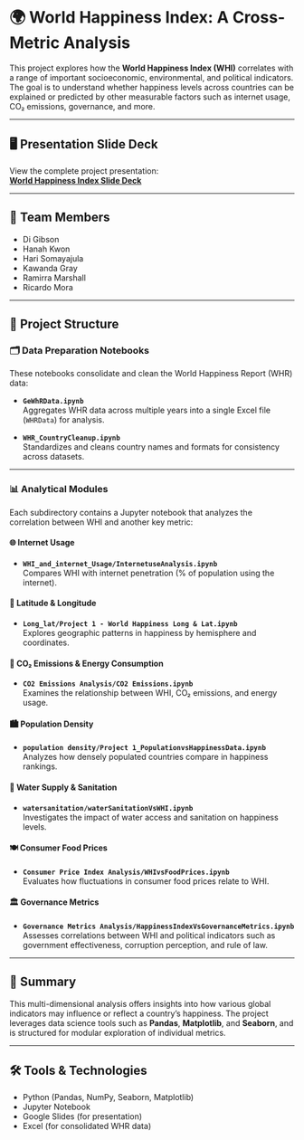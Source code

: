 # 🌍 World Happiness Index: A Cross-Metric Analysis

This project explores how the **World Happiness Index (WHI)** correlates with a range of important socioeconomic, environmental, and political indicators. The goal is to understand whether happiness levels across countries can be explained or predicted by other measurable factors such as internet usage, CO₂ emissions, governance, and more.

---

## 🖥️ Presentation Slide Deck  
View the complete project presentation:  
[**World Happiness Index Slide Deck**](https://docs.google.com/presentation/d/e/2PACX-1vRaShmeR9hyph6LR_Dy3nwkJRifTp3Cn5e--SofeIQF-6j4lf3wjiqwQew3IU1zcDEnOisMorLPY35P/pub?start=true&loop=false&delayms=3000)

---

## 👥 Team Members

- Di Gibson  
- Hanah Kwon  
- Hari Somayajula  
- Kawanda Gray  
- Ramirra Marshall  
- Ricardo Mora

---

## 📁 Project Structure

### 🗂️ Data Preparation Notebooks

These notebooks consolidate and clean the World Happiness Report (WHR) data:

- **`GeWhRData.ipynb`**  
  Aggregates WHR data across multiple years into a single Excel file (`WHRData`) for analysis.

- **`WHR_CountryCleanup.ipynb`**  
  Standardizes and cleans country names and formats for consistency across datasets.

---

### 📊 Analytical Modules

Each subdirectory contains a Jupyter notebook that analyzes the correlation between WHI and another key metric:

#### 🌐 Internet Usage
- **`WHI_and_internet_Usage/InternetuseAnalysis.ipynb`**  
  Compares WHI with internet penetration (% of population using the internet).

#### 🧭 Latitude & Longitude
- **`Long_lat/Project 1 - World Happiness Long & Lat.ipynb`**  
  Explores geographic patterns in happiness by hemisphere and coordinates.

#### 🌿 CO₂ Emissions & Energy Consumption
- **`CO2 Emissions Analysis/CO2 Emissions.ipynb`**  
  Examines the relationship between WHI, CO₂ emissions, and energy usage.

#### 🏙️ Population Density
- **`population density/Project 1_PopulationvsHappinessData.ipynb`**  
  Analyzes how densely populated countries compare in happiness rankings.

#### 🚰 Water Supply & Sanitation
- **`watersanitation/waterSanitationVsWHI.ipynb`**  
  Investigates the impact of water access and sanitation on happiness levels.

#### 🍽️ Consumer Food Prices
- **`Consumer Price Index Analysis/WHIvsFoodPrices.ipynb`**  
  Evaluates how fluctuations in consumer food prices relate to WHI.

#### 🏛️ Governance Metrics
- **`Governance Metrics Analysis/HappinessIndexVsGovernanceMetrics.ipynb`**  
  Assesses correlations between WHI and political indicators such as government effectiveness, corruption perception, and rule of law.

---

## 📌 Summary

This multi-dimensional analysis offers insights into how various global indicators may influence or reflect a country’s happiness. The project leverages data science tools such as **Pandas**, **Matplotlib**, and **Seaborn**, and is structured for modular exploration of individual metrics.

---

## 🛠️ Tools & Technologies

- Python (Pandas, NumPy, Seaborn, Matplotlib)
- Jupyter Notebook
- Google Slides (for presentation)
- Excel (for consolidated WHR data)
